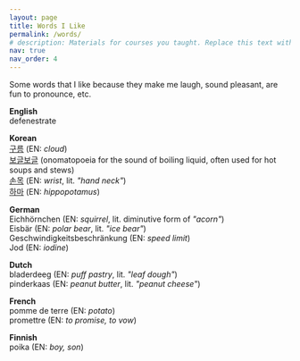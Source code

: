 ```yaml
---
layout: page
title: Words I Like
permalink: /words/
# description: Materials for courses you taught. Replace this text with your description.
nav: true
nav_order: 4
---
```


Some words that I like because they make me laugh, sound pleasant, are fun to pronounce, etc.


<!-- ENGLISH -->
<p>
<strong>English</strong><br>
defenestrate<br>

</p>


<!-- KOREAN -->
<p>
<strong>Korean</strong><br>
<a href="https://forvo.com/word/%EA%B5%AC%EB%A6%84/#ko" target="_blank">구름</a> (EN: <em>cloud</em>)<br>
<a href="https://forvo.com/word/%EB%B3%B4%EA%B8%80%EB%B3%B4%EA%B8%80/#ko" target="_blank">보글보글</a> (onomatopoeia for the sound of boiling liquid, often used for hot soups and stews)<br>
<a href="https://forvo.com/word/%EC%86%90%EB%AA%A9/#ko" target="_blank">손목</a> (EN: <em>wrist</em>, lit. <em>"hand neck"</em>)<br>
<a href="https://forvo.com/word/%ED%95%98%EB%A7%88/#ko" target="_blank">하마</a> (EN: <em>hippopotamus</em>)<br>

</p>


<!-- GERMAN -->
<p>
<strong>German</strong><br>
Eichhörnchen (EN: <em>squirrel</em>, lit. diminutive form of <em>"acorn"</em>)<br>
Eisbär (EN: <em>polar bear</em>, lit. <em>"ice bear"</em>)<br>
Geschwindigkeitsbeschränkung (EN: <em>speed limit</em>)<br>
Jod (EN: <em>iodine</em>)<br>

</p>


<!-- DUTCH -->
<p>
<strong>Dutch</strong><br>
bladerdeeg (EN: <em>puff pastry</em>, lit. <em>"leaf dough"</em>)<br>
pinderkaas (EN: <em>peanut butter</em>, lit. <em>"peanut cheese"</em>)<br>

</p>


<!-- FRENCH -->
<p>
<strong>French</strong><br>
pomme de terre (EN: <em>potato</em>)<br>
promettre (EN: <em>to promise, to vow</em>)<br>

</p>


<!-- FINNISH -->
<p>
<strong>Finnish</strong><br>
poika (EN: <em>boy, son</em>)<br>

</p>